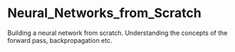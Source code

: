 # Neural_Networks_from_Scratch
Building a neural network from scratch. Understanding the concepts of the forward pass, backpropagation etc. 
